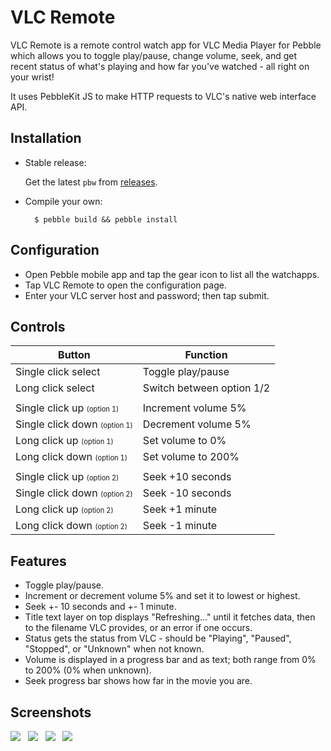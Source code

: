 # VLC Remote

VLC Remote is a remote control watch app for VLC Media Player for Pebble which allows you to toggle play/pause, change volume, seek, and get recent status of what's playing and how far you've watched - all right on your wrist!

It uses PebbleKit JS to make HTTP requests to VLC's native web interface API.

## Installation

* Stable release:

	Get the latest `pbw` from [releases](https://github.com/Neal/pebble-vlc-remote/releases).

* Compile your own:

		$ pebble build && pebble install

## Configuration

* Open Pebble mobile app and tap the gear icon to list all the watchapps.
* Tap VLC Remote to open the configuration page.
* Enter your VLC server host and password; then tap submit.

## Controls

| Button                                             | Function                  |
| -------------------------------------------------- | ------------------------- |
| Single click select                                | Toggle play/pause         |
| Long click select                                  | Switch between option 1/2 |
|                                                    |                           |
| Single click up <sub><sup>(option 1)</sup></sub>   | Increment volume 5%       |
| Single click down <sub><sup>(option 1)</sup></sub> | Decrement volume 5%       |
| Long click up <sub><sup>(option 1)</sup></sub>     | Set volume to 0%          |
| Long click down <sub><sup>(option 1)</sup></sub>   | Set volume to 200%        |
|                                                    |                           |
| Single click up <sub><sup>(option 2)</sup></sub>   | Seek +10 seconds          |
| Single click down <sub><sup>(option 2)</sup></sub> | Seek -10 seconds          |
| Long click up <sub><sup>(option 2)</sup></sub>     | Seek +1 minute            |
| Long click down <sub><sup>(option 2)</sup></sub>   | Seek -1 minute            |

## Features

* Toggle play/pause.
* Increment or decrement volume 5% and set it to lowest or highest.
* Seek +- 10 seconds and +- 1 minute.
* Title text layer on top displays "Refreshing..." until it fetches data, then to the filename VLC provides, or an error if one occurs.
* Status gets the status from VLC - should be "Playing", "Paused", "Stopped", or "Unknown" when not known.
* Volume is displayed in a progress bar and as text; both range from 0% to 200% (0% when unknown).
* Seek progress bar shows how far in the movie you are.

## Screenshots

![](http://f.cl.ly/items/46132p210B1F132L3q0H/vlc-remote-screenshot-1.png)&nbsp;&nbsp;
![](http://f.cl.ly/items/2O1J1I0S3U1z3U3M272E/vlc-remote-screenshot-2.png)&nbsp;&nbsp;
![](http://f.cl.ly/items/153x1F092u2n0P0K3R14/vlc-remote-screenshot-3.png)&nbsp;&nbsp;
![](http://f.cl.ly/items/2G1n27310o2h41310u2C/vlc-remote-screenshot-4.png)&nbsp;&nbsp;
